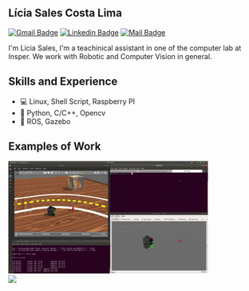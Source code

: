 ## Lícia Sales Costa Lima

[![Gmail Badge](https://img.shields.io/badge/-liciasales0@gmail.com-c71610?style=flat-square&logo=Gmail&logoColor=white&link=mailto:liciasales@gmail.com)](mailto:liciasales0@gmail.com)
[![Linkedin Badge](https://img.shields.io/badge/-Licia%20Sales-2867B2?style=flat-square&logo=Linkedin&logoColor=white&link=https://www.linkedin.com/in/licia-sales-bab98a1a0/)](https://www.linkedin.com/in/licia-sales-bab98a1a0/)
[![Mail Badge](https://img.shields.io/badge/-Youtube-e74c3c?style=flat&labelColor=e74c3c&logo=youtube&logoColor=white)](https://www.youtube.com/channel/UCf9bClE1QOznupcvG7T2IHA) 


I'm Lícia Sales, I'm a teachinical assistant in one of the computer lab  at Insper. We work with Robotic and Computer Vision in general. 

## Skills and Experience

* :computer: Linux, Shell Script, Raspberry PI
* :snake: Python, C/C++, Opencv
* :robot: ROS, Gazebo

## Examples of Work
<img src="https://github.com/liciascl/licia/blob/main/robotsim.gif" width="400" >

 
<img width="400px" align="left" src="https://github-readme-stats.vercel.app/api?username=liciascl&theme=" />
